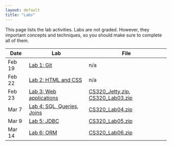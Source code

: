 ```yaml
---
layout: default
title: "Labs"
---
```


This page lists the lab activities.  Labs are not graded.  However, they important concepts and techniques, so you should make sure to complete all of them.

Date | Lab | File
---- | --- | ----
Feb 19 | [Lab 1: Git](lab01.html) | n/a
Feb 22 | [Lab 2: HTML and CSS](lab02.html) | n/a
Feb 23 | [Lab 3: Web applications](lab03.html) | [CS320\_Jetty.zip](CS320_Jetty.zip), [CS320\_Lab03.zip](CS320_Lab03.zip)
Mar 7 | [Lab 4: SQL, Queries, Joins](lab04.html) | [CS320\_Lab04.zip](CS320_Lab04.zip)
Mar 9 | [Lab 5: JDBC](lab05.html) | [CS320\_Lab05.zip](CS320_Lab05.zip)
Mar 14 | [Lab 6: ORM](lab06.html) | [CS320\_Lab06.zip](CS320_Lab06.zip)
